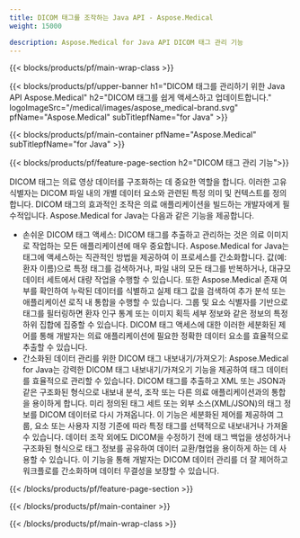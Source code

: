```yaml
---
title: DICOM 태그를 조작하는 Java API - Aspose.Medical
weight: 15000

description: Aspose.Medical for Java API DICOM 태그 관리 기능
---
```


{{< blocks/products/pf/main-wrap-class >}}

{{< blocks/products/pf/upper-banner h1="DICOM 태그를 관리하기 위한 Java API Aspose.Medical" h2="DICOM 태그를 쉽게 액세스하고 업데이트합니다." logoImageSrc="/medical/images/aspose_medical-brand.svg" pfName="Aspose.Medical" subTitlepfName="for Java" >}}

{{< blocks/products/pf/main-container pfName="Aspose.Medical" subTitlepfName="for Java" >}}

{{< blocks/products/pf/feature-page-section h2="DICOM 태그 관리 기능">}}

<p>DICOM 태그는 의료 영상 데이터를 구조화하는 데 중요한 역할을 합니다. 이러한 고유 식별자는 DICOM 파일 내의 개별 데이터 요소와 관련된 특정 의미 및 컨텍스트를 정의합니다. DICOM 태그의 효과적인 조작은 의료 애플리케이션을 빌드하는 개발자에게 필수적입니다. Aspose.Medical for Java는 다음과 같은 기능을 제공합니다.</p>

<ul>
<li>손쉬운 DICOM 태그 액세스: DICOM 태그를 추출하고 관리하는 것은 의료 이미지로 작업하는 모든 애플리케이션에 매우 중요합니다. Aspose.Medical for Java는 태그에 액세스하는 직관적인 방법을 제공하여 이 프로세스를 간소화합니다. 값(예: 환자 이름)으로 특정 태그를 검색하거나, 파일 내의 모든 태그를 반복하거나, 대규모 데이터 세트에서 대량 작업을 수행할 수 있습니다. 또한 Aspose.Medical 존재 여부를 확인하여 누락된 데이터를 식별하고 실제 태그 값을 검색하여 추가 분석 또는 애플리케이션 로직 내 통합을 수행할 수 있습니다. 그룹 및 요소 식별자를 기반으로 태그를 필터링하면 환자 인구 통계 또는 이미지 획득 세부 정보와 같은 정보의 특정 하위 집합에 집중할 수 있습니다. DICOM 태그 액세스에 대한 이러한 세분화된 제어를 통해 개발자는 의료 애플리케이션에 필요한 정확한 데이터 요소를 효율적으로 추출할 수 있습니다.</li>
<li>간소화된 데이터 관리를 위한 DICOM 태그 내보내기/가져오기: Aspose.Medical for Java는 강력한 DICOM 태그 내보내기/가져오기 기능을 제공하여 태그 데이터를 효율적으로 관리할 수 있습니다. DICOM 태그를 추출하고 XML 또는 JSON과 같은 구조화된 형식으로 내보내 분석, 조작 또는 다른 의료 애플리케이션과의 통합을 용이하게 합니다. 미리 정의된 태그 세트 또는 외부 소스(XML/JSON)의 태그 정보를 DICOM 데이터로 다시 가져옵니다. 이 기능은 세분화된 제어를 제공하여 그룹, 요소 또는 사용자 지정 기준에 따라 특정 태그를 선택적으로 내보내거나 가져올 수 있습니다. 데이터 조작 외에도 DICOM을 수정하기 전에 태그 백업을 생성하거나 구조화된 형식으로 태그 정보를 공유하여 데이터 교환/협업을 용이하게 하는 데 사용할 수 있습니다. 이 기능을 통해 개발자는 DICOM 데이터 관리를 더 잘 제어하고 워크플로를 간소화하며 데이터 무결성을 보장할 수 있습니다.</li>
</ul>

{{< /blocks/products/pf/feature-page-section >}}

{{< /blocks/products/pf/main-container >}}

{{< /blocks/products/pf/main-wrap-class >}}